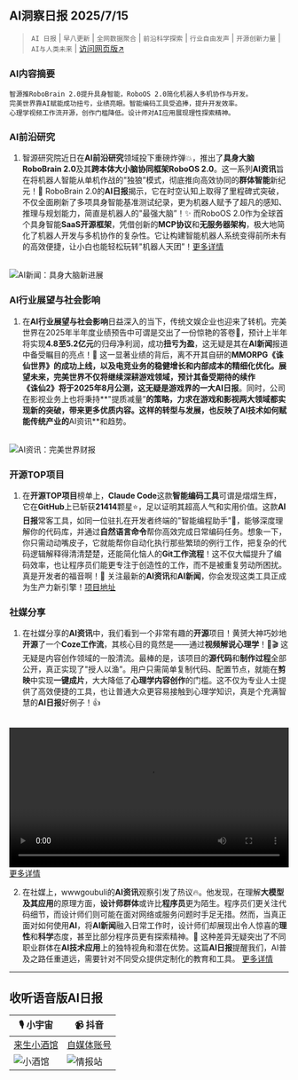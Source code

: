 ## AI洞察日报 2025/7/15

>  `AI 日报` | `早八更新` | `全网数据聚合` | `前沿科学探索` | `行业自由发声` | `开源创新力量` | `AI与人类未来` | [访问网页版↗️](https://ai.hubtoday.app/)



### **AI内容摘要**

```
智源推RoboBrain 2.0提升具身智能，RoboOS 2.0简化机器人多机协作与开发。
完美世界靠AI赋能成功扭亏，业绩亮眼。智能编码工具受追捧，提升开发效率。
心理学视频工作流开源，创作门槛降低。设计师对AI应用展现理性探索精神。
```



### AI前沿研究

1.  智源研究院近日在**AI前沿研究**领域投下重磅炸弹💥，推出了**具身大脑RoboBrain 2.0**及其**跨本体大小脑协同框架RoboOS 2.0**。这一系列**AI资讯**旨在将机器人智能从单机作战的"独狼”模式，彻底推向高效协同的**群体智能**新纪元！🤖 RoboBrain 2.0的**AI日报**揭示，它在时空认知上取得了里程碑式突破，不仅全面刷新了多项具身智能基准测试纪录，更为机器人赋予了超凡的感知、推理与规划能力，简直是机器人的"最强大脑”！✨ 而RoboOS 2.0作为全球首个具身智能**SaaS开源框架**，凭借创新的**MCP协议**和**无服务器架构**，极大地简化了机器人开发与多机协作的复杂性。它让构建智能机器人系统变得前所未有的高效便捷，让小白也能轻松玩转"机器人天团”！[更多详情](https://www.jiqizhixin.com/articles/2025-07-14-10)

<br/>![AI新闻：具身大脑新进展](https://image.jiqizhixin.com/uploads/editor/0bb5451b-a7fe-419a-86e7-3f7dcf933607/640.png)<br/>

### AI行业展望与社会影响

1.  在**AI行业展望与社会影响**日益深入的当下，传统文娱企业也迎来了转机。完美世界在2025年半年度业绩预告中可谓是交出了一份惊艳的答卷👏，预计上半年将实现**4.8至5.2亿元**的归母净利润，成功**扭亏为盈**，这无疑是其在**AI新闻**报道中备受瞩目的亮点！🎉 这一显著业绩的背后，离不开其自研的**MMORPG《诛仙世界》**的成功上线，以及电竞业务的稳健增长和内部成本的精细化优化。展望未来，完美世界不仅将继续深耕游戏领域，预计其备受期待的续作**《诛仙2》**将于2025年8月公测，这无疑是游戏界的一大**AI日报**。同时，公司在影视业务上也将秉持**"提质减量”**的策略，力求在游戏和影视两大领域都实现新的突破，带来更多优质内容。这样的转型与发展，也反映了AI技术如何赋能传统产业的**AI资讯**和趋势。

<br/>![AI资讯：完美世界财报](https://pic.chinaz.com/picmap/201901101704279841_1.jpg)<br/>

### 开源TOP项目

1.  在**开源TOP项目**榜单上，**Claude Code**这款**智能编码工具**可谓是熠熠生辉，它在**GitHub**上已斩获**21414**颗星⭐，足以证明其超高人气和实用价值。这款**AI日报**常客工具，如同一位驻扎在开发者终端的"智能编程助手”🤖，能够深度理解你的代码库，并通过**自然语言命令**帮你高效完成日常编码任务。想象一下，你只需动动嘴皮子，它就能帮你自动化执行那些繁琐的例行工作，把复杂的代码逻辑解释得清清楚楚，还能简化恼人的**Git工作流程**！这不仅大幅提升了编码效率，也让程序员们能更专注于创造性的工作，而不是被重复劳动所困扰。真是开发者的福音啊！🎉 关注最新的**AI资讯**和**AI新闻**，你会发现这类工具正成为生产力新引擎！[项目地址](https://github.com/anthropics/claude-code)

### 社媒分享

1.  在社媒分享的**AI资讯**中，我们看到一个非常有趣的**开源**项目！黄赟大神巧妙地**开源**了一个**Coze工作流**，其核心目的竟然是——通过**视频解说心理学**！🧠🎬 这无疑是内容创作领域的一股清流。最棒的是，该项目的**源代码**和**制作过程**全部公开，真正实现了"授人以渔”。用户只需简单复制代码、配置节点，就能在**剪映**中实现**一键成片**，大大降低了**心理学内容创作**的门槛。这不仅为专业人士提供了高效便捷的工具，也让普通大众更容易接触到心理学知识，真是个充满智慧的**AI日报**好例子！👍

<br/><video src="https://video.twimg.com/amplify_video/1944709527028297728/vid/avc1/1280x720/CzkEWx2BcNS8OF79.mp4?tag=14" controls="controls" width="100%"></video><br/>
[更多详情](https://pr94v95fnu.feishu.cn/docx/Ck9IdmiEro6gxhxZOu2cYt3fnGx?from=from_copylink)

2.  在社媒上，wwwgoubuli的**AI资讯**观察引发了热议🔥。他发现，在理解**大模型及其应用**的原理方面，**设计师群体**或许比**程序员**更为陌生。程序员们更关注代码细节，而设计师们则可能在面对网络或服务问题时手足无措。然而，当真正面对如何使用**AI**，将**AI新闻**融入日常工作时，设计师们却展现出令人惊喜的**理性**和**科学**态度，甚至比部分程序员更有探索精神。🤔 这种差异无疑突出了不同职业群体在**AI技术应用**上的独特视角和潜在优势。这篇**AI日报**提醒我们，AI普及之路任重道远，需要针对不同受众提供定制化的教育和工具。
[更多详情](https://x.com/wwwgoubuli/status/1944751178686079076)

---

## **收听语音版AI日报**

| 🎙️ **小宇宙** | 📹 **抖音** |
| --- | --- |
| [来生小酒馆](https://www.xiaoyuzhoufm.com/podcast/683c62b7c1ca9cf575a5030e)  |   [自媒体账号](https://www.douyin.com/user/MS4wLjABAAAAwpwqPQlu38sO38VyWgw9ZjDEnN4bMR5j8x111UxpseHR9DpB6-CveI5KRXOWuFwG)| 
| ![小酒馆](https://cdn.jsdmirror.com/gh/justlovemaki/imagehub@main/logo/f959f7984e9163fc50d3941d79a7f262.md.png) | ![情报站](https://cdn.jsdmirror.com/gh/justlovemaki/imagehub@main/logo/7fc30805eeb831e1e2baa3a240683ca3.md.png) |

    

